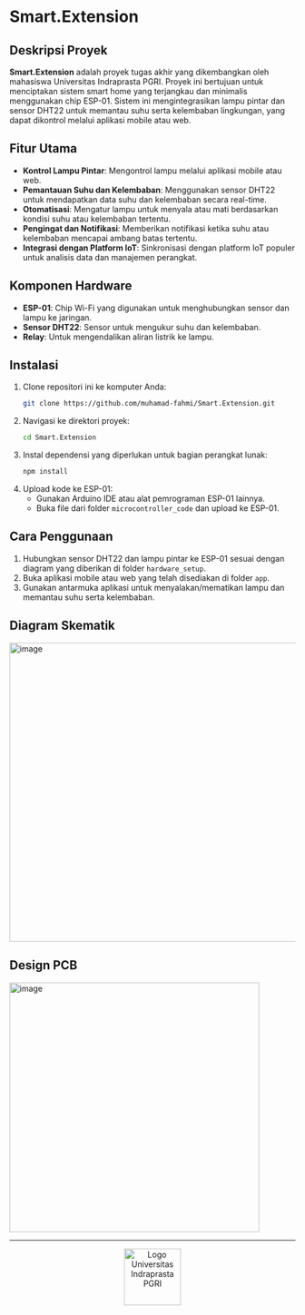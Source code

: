 # Smart.Extension

## Deskripsi Proyek

**Smart.Extension** adalah proyek tugas akhir yang dikembangkan oleh mahasiswa Universitas Indraprasta PGRI. Proyek ini bertujuan untuk menciptakan sistem smart home yang terjangkau dan minimalis menggunakan chip ESP-01. Sistem ini mengintegrasikan lampu pintar dan sensor DHT22 untuk memantau suhu serta kelembaban lingkungan, yang dapat dikontrol melalui aplikasi mobile atau web.

## Fitur Utama

- **Kontrol Lampu Pintar**: Mengontrol lampu melalui aplikasi mobile atau web.
- **Pemantauan Suhu dan Kelembaban**: Menggunakan sensor DHT22 untuk mendapatkan data suhu dan kelembaban secara real-time.
- **Otomatisasi**: Mengatur lampu untuk menyala atau mati berdasarkan kondisi suhu atau kelembaban tertentu.
- **Pengingat dan Notifikasi**: Memberikan notifikasi ketika suhu atau kelembaban mencapai ambang batas tertentu.
- **Integrasi dengan Platform IoT**: Sinkronisasi dengan platform IoT populer untuk analisis data dan manajemen perangkat.

## Komponen Hardware

- **ESP-01**: Chip Wi-Fi yang digunakan untuk menghubungkan sensor dan lampu ke jaringan.
- **Sensor DHT22**: Sensor untuk mengukur suhu dan kelembaban.
- **Relay**: Untuk mengendalikan aliran listrik ke lampu.

## Instalasi

1. Clone repositori ini ke komputer Anda:
    ```sh
    git clone https://github.com/muhamad-fahmi/Smart.Extension.git
    ```
2. Navigasi ke direktori proyek:
    ```sh
    cd Smart.Extension
    ```
3. Instal dependensi yang diperlukan untuk bagian perangkat lunak:
    ```sh
    npm install
    ```
4. Upload kode ke ESP-01:
    - Gunakan Arduino IDE atau alat pemrograman ESP-01 lainnya.
    - Buka file dari folder `microcontroller_code` dan upload ke ESP-01.

## Cara Penggunaan

1. Hubungkan sensor DHT22 dan lampu pintar ke ESP-01 sesuai dengan diagram yang diberikan di folder `hardware_setup`.
2. Buka aplikasi mobile atau web yang telah disediakan di folder `app`.
3. Gunakan antarmuka aplikasi untuk menyalakan/mematikan lampu dan memantau suhu serta kelembaban.

## Diagram Skematik

<img width="527" alt="image" src="https://github.com/user-attachments/assets/a29daf4d-cef3-4da1-89d9-078665dd1291">

## Design PCB

<img width="440" alt="image" src="https://github.com/user-attachments/assets/e3bf77af-5448-4215-9e94-1aa27e3b65c5">

<!-- 
## Kontribusi

Kami menerima kontribusi dari siapa saja yang tertarik untuk meningkatkan proyek ini. Untuk berkontribusi, silakan ikuti langkah-langkah berikut:

1. Fork repositori ini.
2. Buat branch baru untuk fitur atau perbaikan Anda (`git checkout -b fitur-anda`).
3. Commit perubahan Anda (`git commit -am 'Menambahkan fitur ABC'`).
4. Push branch ke repositori fork Anda (`git push origin fitur-anda`).
5. Buat Pull Request di GitHub.

## Tim Pengembang

- **Nama Mahasiswa 1** - [GitHub](https://github.com/username1)
- **Nama Mahasiswa 2** - [GitHub](https://github.com/username2)
- **Nama Mahasiswa 3** - [GitHub](https://github.com/username3)
- **Nama Mahasiswa 4** - [GitHub](https://github.com/username4)

## Lisensi

Proyek ini dilisensikan di bawah lisensi MIT. Lihat file [LICENSE](LICENSE) untuk informasi lebih lanjut.

## Kontak

Untuk informasi lebih lanjut atau pertanyaan, silakan hubungi kami di email@example.com. -->

---
<p align="center">
    <img src="https://seeklogo.com/images/U/universitas-indraprasta-pgri-logo-233C8D8574-seeklogo.com.png" alt="Logo Universitas Indraprasta PGRI" width="100">
</p>
